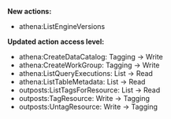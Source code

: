 **New actions:**

- athena:ListEngineVersions

**Updated action access level:**

- athena:CreateDataCatalog: Tagging -> Write
- athena:CreateWorkGroup: Tagging -> Write
- athena:ListQueryExecutions: List -> Read
- athena:ListTableMetadata: List -> Read
- outposts:ListTagsForResource: List -> Read
- outposts:TagResource: Write -> Tagging
- outposts:UntagResource: Write -> Tagging
